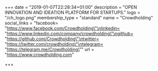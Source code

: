 +++
date = "2019-01-07T22:28:34+01:00"
description = "OPEN INNOVATION AND IDEATION PLATFORM FOR STARTUPS."
logo = "/ch_logo.png"
membership_type = "standard"
name = "Crowdholding"
social_links = "facebook= \"https://www.facebook.com/Crowdholding\"\nlinkedin= \"https://www.linkedin.com/company/crowdholding\"\ngithub= \"https://github.com/Crowdholding\"\ntwitter= \"https://twitter.com/crowdholding\"\ntelegram= \"https://telegram.me/Crowdholding\""
url = "https://www.crowdholding.com"

+++
